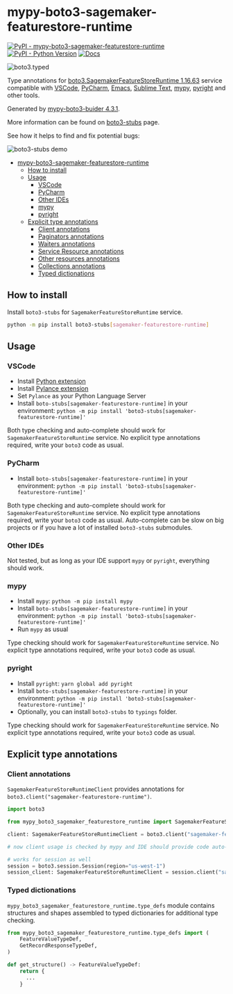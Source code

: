# mypy-boto3-sagemaker-featurestore-runtime

[![PyPI - mypy-boto3-sagemaker-featurestore-runtime](https://img.shields.io/pypi/v/mypy-boto3-sagemaker-featurestore-runtime.svg?color=blue)](https://pypi.org/project/mypy-boto3-sagemaker-featurestore-runtime)
[![PyPI - Python Version](https://img.shields.io/pypi/pyversions/mypy-boto3-sagemaker-featurestore-runtime.svg?color=blue)](https://pypi.org/project/mypy-boto3-sagemaker-featurestore-runtime)
[![Docs](https://img.shields.io/readthedocs/mypy-boto3-builder.svg?color=blue)](https://mypy-boto3-builder.readthedocs.io/)

![boto3.typed](https://github.com/vemel/mypy_boto3_builder/raw/master/logo.png)

Type annotations for
[boto3.SagemakerFeatureStoreRuntime 1.16.63](https://boto3.amazonaws.com/v1/documentation/api/1.16.63/reference/services/sagemaker-featurestore-runtime.html#SagemakerFeatureStoreRuntime) service
compatible with
[VSCode](https://code.visualstudio.com/),
[PyCharm](https://www.jetbrains.com/pycharm/),
[Emacs](https://www.gnu.org/software/emacs/),
[Sublime Text](https://www.sublimetext.com/),
[mypy](https://github.com/python/mypy),
[pyright](https://github.com/microsoft/pyright)
and other tools.

Generated by [mypy-boto3-buider 4.3.1](https://github.com/vemel/mypy_boto3_builder).

More information can be found on [boto3-stubs](https://pypi.org/project/boto3-stubs/) page.

See how it helps to find and fix potential bugs:

![boto3-stubs demo](https://github.com/vemel/mypy_boto3_builder/raw/master/demo.gif)

- [mypy-boto3-sagemaker-featurestore-runtime](#mypy-boto3-sagemaker-featurestore-runtime)
  - [How to install](#how-to-install)
  - [Usage](#usage)
    - [VSCode](#vscode)
    - [PyCharm](#pycharm)
    - [Other IDEs](#other-ides)
    - [mypy](#mypy)
    - [pyright](#pyright)
  - [Explicit type annotations](#explicit-type-annotations)
    - [Client annotations](#client-annotations)
    - [Paginators annotations](#paginators-annotations)
    - [Waiters annotations](#waiters-annotations)
    - [Service Resource annotations](#service-resource-annotations)
    - [Other resources annotations](#other-resources-annotations)
    - [Collections annotations](#collections-annotations)
    - [Typed dictionations](#typed-dictionations)

## How to install

Install `boto3-stubs` for `SagemakerFeatureStoreRuntime` service.

```bash
python -m pip install boto3-stubs[sagemaker-featurestore-runtime]
```

## Usage

### VSCode

- Install [Python extension](https://marketplace.visualstudio.com/items?itemName=ms-python.python)
- Install [Pylance extension](https://marketplace.visualstudio.com/items?itemName=ms-python.vscode-pylance)
- Set `Pylance` as your Python Language Server
- Install `boto-stubs[sagemaker-featurestore-runtime]` in your environment: `python -m pip install 'boto3-stubs[sagemaker-featurestore-runtime]'`

Both type checking and auto-complete should work for `SagemakerFeatureStoreRuntime` service.
No explicit type annotations required, write your `boto3` code as usual.

### PyCharm

- Install `boto-stubs[sagemaker-featurestore-runtime]` in your environment: `python -m pip install 'boto3-stubs[sagemaker-featurestore-runtime]'`

Both type checking and auto-complete should work for `SagemakerFeatureStoreRuntime` service.
No explicit type annotations required, write your `boto3` code as usual.
Auto-complete can be slow on big projects or if you have a lot of installed `boto3-stubs` submodules.

### Other IDEs

Not tested, but as long as your IDE support `mypy` or `pyright`, everything should work.

### mypy

- Install `mypy`: `python -m pip install mypy`
- Install `boto-stubs[sagemaker-featurestore-runtime]` in your environment: `python -m pip install 'boto3-stubs[sagemaker-featurestore-runtime]'`
- Run `mypy` as usual

Type checking should work for `SagemakerFeatureStoreRuntime` service.
No explicit type annotations required, write your `boto3` code as usual.

### pyright

- Install `pyright`: `yarn global add pyright`
- Install `boto-stubs[sagemaker-featurestore-runtime]` in your environment: `python -m pip install 'boto3-stubs[sagemaker-featurestore-runtime]'`
- Optionally, you can install `boto3-stubs` to `typings` folder.

Type checking should work for `SagemakerFeatureStoreRuntime` service.
No explicit type annotations required, write your `boto3` code as usual.

## Explicit type annotations

### Client annotations

`SagemakerFeatureStoreRuntimeClient` provides annotations for `boto3.client("sagemaker-featurestore-runtime")`.

```python
import boto3

from mypy_boto3_sagemaker_featurestore_runtime import SagemakerFeatureStoreRuntimeClient

client: SagemakerFeatureStoreRuntimeClient = boto3.client("sagemaker-featurestore-runtime")

# now client usage is checked by mypy and IDE should provide code auto-complete

# works for session as well
session = boto3.session.Session(region="us-west-1")
session_client: SagemakerFeatureStoreRuntimeClient = session.client("sagemaker-featurestore-runtime")
```








### Typed dictionations

`mypy_boto3_sagemaker_featurestore_runtime.type_defs` module contains structures and shapes assembled
to typed dictionaries for additional type checking.

```python
from mypy_boto3_sagemaker_featurestore_runtime.type_defs import (
    FeatureValueTypeDef,
    GetRecordResponseTypeDef,
)

def get_structure() -> FeatureValueTypeDef:
    return {
      ...
    }
```
